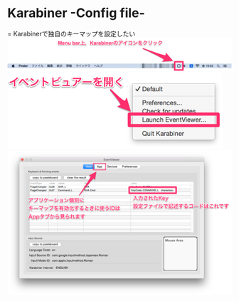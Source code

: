 # Karabiner -Config file-
=
Karabinerで独自のキーマップを設定したい
![Karabiner](img/1.png)
![Karabiner](img/2.png)
![Karabiner](img/3.png)
